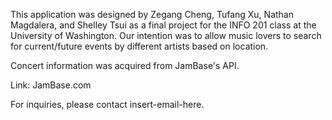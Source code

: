 This application was designed by Zegang Cheng, Tufang Xu,
Nathan Magdalera, and Shelley Tsui as a final project for
the INFO 201 class at the University of Washington. Our intention was to allow music lovers to search for current/future events by different artists based on location.

Concert information was acquired from JamBase's API.

Link: JamBase.com

For inquiries, please contact insert-email-here.
